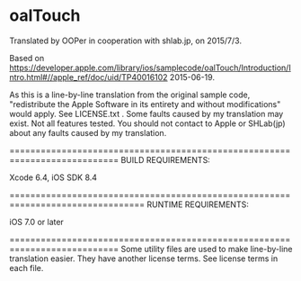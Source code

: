 # oalTouch

Translated by OOPer in cooperation with shlab.jp, on 2015/7/3.

Based on
<https://developer.apple.com/library/ios/samplecode/oalTouch/Introduction/Intro.html#//apple_ref/doc/uid/TP40016102>
2015-06-19.

As this is a line-by-line translation from the original sample code, "redistribute the Apple Software in its entirety and without modifications" would apply. See LICENSE.txt .
Some faults caused by my translation may exist. Not all features tested.
You should not contact to Apple or SHLab(jp) about any faults caused by my translation.

===========================================================================
BUILD REQUIREMENTS:

Xcode 6.4, iOS SDK 8.4

================================================================================
RUNTIME REQUIREMENTS:

iOS 7.0 or later

===========================================================================
Some utility files are used to make line-by-line translation easier. They have another license terms.
See license terms in each file.